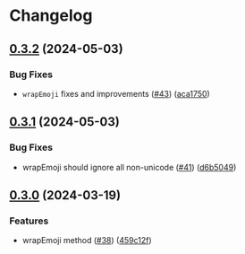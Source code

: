 # Changelog

## [0.3.2](https://github.com/webmuds/colors/compare/0.3.1...0.3.2) (2024-05-03)


### Bug Fixes

* `wrapEmoji` fixes and improvements ([#43](https://github.com/webmuds/colors/issues/43)) ([aca1750](https://github.com/webmuds/colors/commit/aca1750e010b9c1c2305e293dfc1a57d3d16b8f1))

## [0.3.1](https://github.com/webmuds/colors/compare/0.3.0...0.3.1) (2024-05-03)


### Bug Fixes

* wrapEmoji should ignore all non-unicode ([#41](https://github.com/webmuds/colors/issues/41)) ([d6b5049](https://github.com/webmuds/colors/commit/d6b50497cd2e1762ec2f8ac4cb5ac8622c257ba0))

## [0.3.0](https://github.com/webmuds/colors/compare/0.2.0...0.3.0) (2024-03-19)


### Features

* wrapEmoji method ([#38](https://github.com/webmuds/colors/issues/38)) ([459c12f](https://github.com/webmuds/colors/commit/459c12f2eb17da273a3babe9a09294575bc4fb47))
